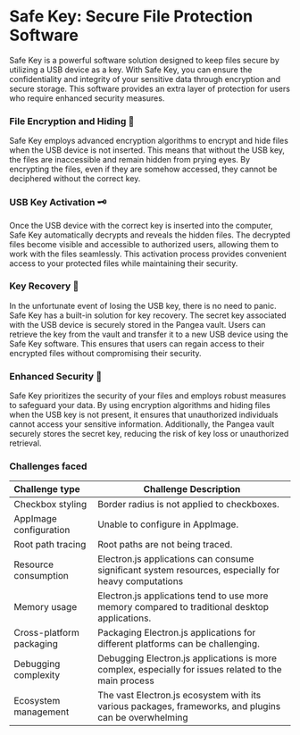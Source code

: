 # Safe Key: Secure File Protection Software
Safe Key is a powerful software solution designed to keep files secure by utilizing a USB device as a key. With Safe Key, you can ensure the confidentiality and integrity of your sensitive data through encryption and secure storage. This software provides an extra layer of protection for users who require enhanced security measures.

### File Encryption and Hiding 🔐
Safe Key employs advanced encryption algorithms to encrypt and hide files when the USB device is not inserted. This means that without the USB key, the files are inaccessible and remain hidden from prying eyes. By encrypting the files, even if they are somehow accessed, they cannot be deciphered without the correct key.

### USB Key Activation 🗝️
Once the USB device with the correct key is inserted into the computer, Safe Key automatically decrypts and reveals the hidden files. The decrypted files become visible and accessible to authorized users, allowing them to work with the files seamlessly. This activation process provides convenient access to your protected files while maintaining their security.

### Key Recovery 🤕
In the unfortunate event of losing the USB key, there is no need to panic. Safe Key has a built-in solution for key recovery. The secret key associated with the USB device is securely stored in the Pangea vault. Users can retrieve the key from the vault and transfer it to a new USB device using the Safe Key software. This ensures that users can regain access to their encrypted files without compromising their security.

### Enhanced Security 🛟
Safe Key prioritizes the security of your files and employs robust measures to safeguard your data. By using encryption algorithms and hiding files when the USB key is not present, it ensures that unauthorized individuals cannot access your sensitive information. Additionally, the Pangea vault securely stores the secret key, reducing the risk of key loss or unauthorized retrieval.

### Challenges faced 
| Challenge type                          | Challenge Description                                                                                         |
| :--------------------------- | --------------------------------------------------------------------------------------------------- |
| Checkbox styling           | Border radius is not applied to checkboxes.                                                          |
| AppImage configuration     | Unable to configure in AppImage.                                                                    |
| Root path tracing          | Root paths are not being traced.                                                                    |
| Resource consumption       | Electron.js applications can consume significant system resources, especially for heavy computations |
| Memory usage    | Electron.js applications tend to use more memory compared to traditional desktop applications.       |
| Cross-platform packaging   | Packaging Electron.js applications for different platforms can be challenging.                      |
| Debugging complexity       | Debugging Electron.js applications is more complex, especially for issues related to the main process |
| Ecosystem management       | The vast Electron.js ecosystem with its various packages, frameworks, and plugins can be overwhelming|



